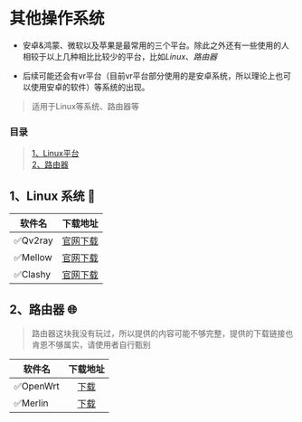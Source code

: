 # **其他操作系统**

- 安卓&鸿蒙、微软以及苹果是最常用的三个平台。除此之外还有一些使用的人相较于以上几种相比比较少的平台，比如*Linux*、*路由器*

- 后续可能还会有vr平台（目前vr平台部分使用的是安卓系统，所以理论上也可以使用安卓的软件）等系统的出现。

> 适用于Linux等系统、路由器等

### **目录**

> [1、Linux平台](#1linux-%E7%B3%BB%E7%BB%9F-)<br>
> [2、路由器](#2%E8%B7%AF%E7%94%B1%E5%99%A8-)

## **1、Linux 系统** 🐧

|软件名 |下载地址|
| ------ | :---: |
|✅Qv2ray|[官网下载](https://github.com/Qv2ray/Qv2ray)
|✅Mellow|[官网下载](https://github.com/mellow-io/mellow)
|✅Clashy|[官网下载](https://github.com/SpongeNobody/Clashy/releases)

## **2、路由器** 🌐

> 路由器这块我没有玩过，所以提供的内容可能不够完整，提供的下载链接也肯恩不够属实，请使用者自行甄别

|软件名|下载地址
| ---------- | :---: 
|✅OpenWrt|[下载](https://openwrt.org/)
|✅Merlin|[下载](https://www.koolcenter.com/category/merlin)

